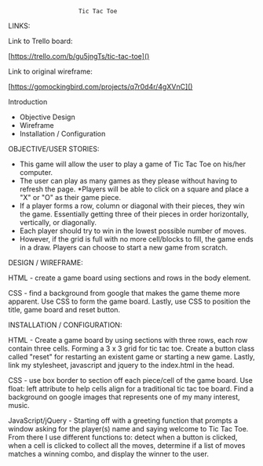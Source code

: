                        Tic Tac Toe

LINKS:

Link to Trello board:

[https://trello.com/b/gu5jngTs/tic-tac-toe]()

Link to original wireframe:

[https://gomockingbird.com/projects/q7r0d4r/4gXVnC]()

Introduction

 * Objective Design
 * Wireframe
 * Installation / Configuration

OBJECTIVE/USER STORIES:

* This game will allow the user to play a game of Tic Tac Toe on his/her
computer.
* The user can play as many games as they please without having to
refresh the page.
*Players will be able to click on a square and place a "X" or "O" as their
game piece.
* If a player forms a row, column or diagonal with
their pieces, they win the game. Essentially getting three of their pieces
in order horizontally, vertically, or diagonally.
* Each player should try to win in the lowest possible number of moves.
* However, if the grid is full with no more cell/blocks to fill, the game ends
in a draw. Players can choose to start a new game from scratch.


DESIGN / WIREFRAME:


HTML - create a game board using sections and rows in the body element.

CSS - find a background from google that makes the game theme more apparent.
Use CSS to form the game board. Lastly, use CSS to position the title, game
board and reset button.


INSTALLATION / CONFIGURATION:


HTML - Create a game board by using sections with three rows, each row contain
three cells. Forming a 3 x 3 grid for tic tac toe. Create a button class
called "reset" for restarting an existent game or starting a new game. Lastly,
link my stylesheet, javascript and jquery to the index.html in the head.

CSS - use box border to section off each piece/cell of the game board. Use
float: left attribute to help cells align for a traditional tic tac toe board.
Find a background on google images that represents one of my many interest,
music.

JavaScript/jQuery - Starting off with a greeting function that prompts a
window asking for the player(s) name and saying welcome to Tic Tac Toe. From
there I use different functions to: detect when a button is clicked, when a
cell is clicked to collect all the moves, determine if a list of moves matches
a winning combo, and display the winner to the user.
